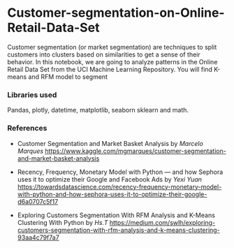 # Customer-segmentation-on-Online-Retail-Data-Set
Customer segmentation (or market segmentation) are techniques to split customers into clusters based on similarities to get a sense of their behavior. In this notebook, we are going to analyze patterns in the Online Retail Data Set from the UCI Machine Learning Repository. You will find K-means and RFM model to segment

### Libraries used 
Pandas, plotly, datetime, matplotlib, seaborn sklearn and math.

### References

* Customer Segmentation and Market Basket Analysis by <i>Marcelo Marques</i>
https://www.kaggle.com/mgmarques/customer-segmentation-and-market-basket-analysis


* Recency, Frequency, Monetary Model with Python — and how Sephora uses it to optimize their Google and Facebook Ads by <i>Yexi Yuan</i>
https://towardsdatascience.com/recency-frequency-monetary-model-with-python-and-how-sephora-uses-it-to-optimize-their-google-d6a0707c5f17


* Exploring Customers Segmentation With RFM Analysis and K-Means Clustering With Python by <i>Hs.T</i>
https://medium.com/swlh/exploring-customers-segmentation-with-rfm-analysis-and-k-means-clustering-93aa4c79f7a7
